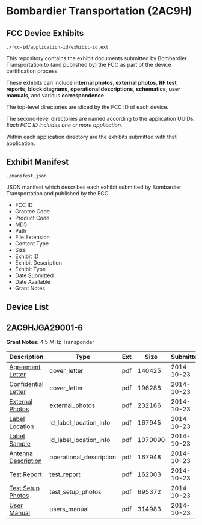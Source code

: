 # Bombardier Transportation (2AC9H)
## FCC Device Exhibits

```
./fcc-id/application-id/exhibit-id.ext
```

This repository contains the exhibit documents submitted by Bombardier Transportation to (and published by) the FCC as part of the device certification process.

These exhibits can include **internal photos**, **external photos**, **RF test reports**, **block diagrams**, **operational descriptions**, **schematics**, **user manuals**, and various **correspondence**.

The top-level directories are sliced by the FCC ID of each device.

The second-level directories are named according to the application UUIDs. *Each FCC ID includes one or more application.*

Within each application directory are the exhibits submitted with that application. 

## Exhibit Manifest

```
./manifest.json
```

JSON manifest which describes each exhibit submitted by Bombardier Transportation and published by the FCC.

- FCC ID
- Grantee Code
- Product Code
- MD5
- Path
- File Extension
- Content Type
- Size
- Exhibit ID
- Exhibit Description
- Exhibit Type
- Date Submitted
- Date Available
- Grant Notes

## Device List
## 2AC9HJGA29001-6
**Grant Notes:** 4.5 MHz Transponder

| Description | Type | Ext | Size | Submitted | Available |
| ----------- | ---- | --- | ---- | --------- | --------- |
| [Agreement Letter](2AC9HJGA29001-6/9e3d12f9f44cbc3d8b142cd61a97acee/2425292.pdf) | cover_letter | pdf | 140425 | 2014-10-23 | 2014-10-23 |
| [Confidential Letter](2AC9HJGA29001-6/9e3d12f9f44cbc3d8b142cd61a97acee/2425297.pdf) | cover_letter | pdf | 196288 | 2014-10-23 | 2014-10-23 |
| [External Photos](2AC9HJGA29001-6/9e3d12f9f44cbc3d8b142cd61a97acee/2425294.pdf) | external_photos | pdf | 232166 | 2014-10-23 | 2014-10-23 |
| [Label Location](2AC9HJGA29001-6/9e3d12f9f44cbc3d8b142cd61a97acee/2425295.pdf) | id_label_location_info | pdf | 167945 | 2014-10-23 | 2014-10-23 |
| [Label Sample](2AC9HJGA29001-6/9e3d12f9f44cbc3d8b142cd61a97acee/2425296.pdf) | id_label_location_info | pdf | 1070090 | 2014-10-23 | 2014-10-23 |
| [Antenna Description](2AC9HJGA29001-6/9e3d12f9f44cbc3d8b142cd61a97acee/2425293.pdf) | operational_description | pdf | 167948 | 2014-10-23 | 2014-10-23 |
| [Test Report](2AC9HJGA29001-6/9e3d12f9f44cbc3d8b142cd61a97acee/2425298.pdf) | test_report | pdf | 162003 | 2014-10-23 | 2014-10-23 |
| [Test Setup Photos](2AC9HJGA29001-6/9e3d12f9f44cbc3d8b142cd61a97acee/2425299.pdf) | test_setup_photos | pdf | 695372 | 2014-10-23 | 2014-10-23 |
| [User Manual](2AC9HJGA29001-6/9e3d12f9f44cbc3d8b142cd61a97acee/2425300.pdf) | users_manual | pdf | 314983 | 2014-10-23 | 2014-10-23 |
